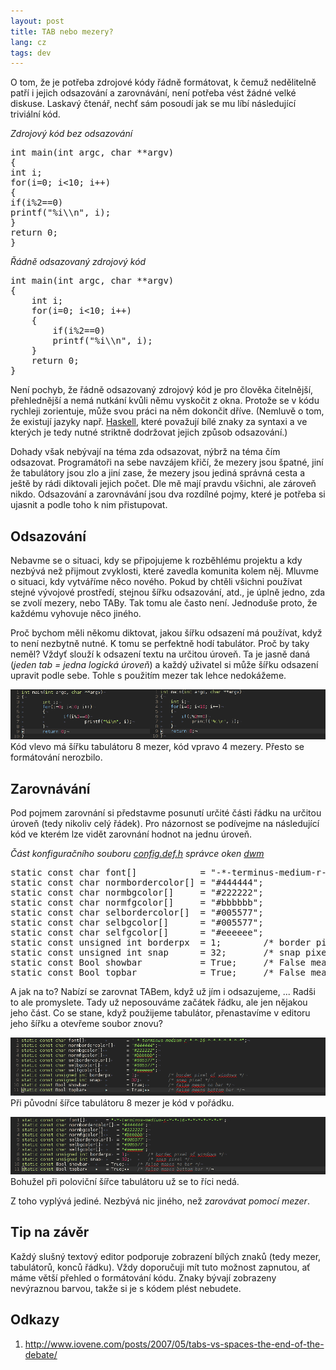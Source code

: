 ```yaml
---
layout: post
title: TAB nebo mezery?
lang: cz
tags: dev
---
```



O tom, že je potřeba zdrojové kódy řádně formátovat, k čemuž nedělitelně patří i jejich odsazování a zarovnávání, není potřeba vést žádné velké diskuse. Laskavý čtenář, nechť sám posoudí jak se mu líbí následující triviální kód.

*Zdrojový kód bez odsazování*
<pre class="prettyprint">
int main(int argc, char **argv)
{
int i;
for(i=0; i&lt;10; i++)
{
if(i%2==0)
printf("%i\\n", i);
}
return 0;
}
</pre>

*Řádně odsazovaný zdrojový kód*
<pre class="prettyprint">
int main(int argc, char **argv)
{
	int i;
	for(i=0; i&lt;10; i++)
	{
		if(i%2==0)
		printf("%i\\n", i);
	}
	return 0;
}
</pre>

Není pochyb, že řádně odsazovaný zdrojový kód je pro člověka čitelnější, přehlednější a nemá nutkání kvůli němu vyskočit z okna. Protože se v kódu rychleji zorientuje, může svou práci na něm dokončit dříve. (Nemluvě o tom, že existují jazyky např. [Haskell](http://www.haskell.org/haskellwiki/Haskell), které považují bílé znaky za syntaxi a ve kterých je tedy nutné striktně dodržovat jejich způsob odsazování.)


Dohady však nebývají na téma zda odsazovat, nýbrž na téma čím odsazovat. Programátoři na sebe navzájem křičí, že mezery jsou špatné, jiní že tabulátory jsou zlo a jiní zase, že mezery jsou jediná správná cesta a ještě by rádi diktovali jejich počet. Dle mě mají pravdu všichni, ale zároveň nikdo. Odsazování a zarovnávání jsou dva rozdílné pojmy, které je potřeba si ujasnit a podle toho k nim přistupovat.

## Odsazování
Nebavme se o situaci, kdy se připojujeme k rozběhlému projektu a kdy nezbývá než přijmout zvyklosti, které zavedla komunita kolem něj. Mluvme o situaci, kdy vytváříme něco nového. Pokud by chtěli všichni používat stejné vývojové prostředí, stejnou šířku odsazování, atd., je úplně jedno, zda se zvolí mezery, nebo TABy. Tak tomu ale často není. Jednoduše proto, že každému vyhovuje něco jiného.

Proč bychom měli někomu diktovat, jakou šířku odsazení má používat, když to není nezbytně nutné. K tomu se perfektně hodí tabulátor. Proč by taky neměl? Vždyť slouží k odsazení textu na určitou úroveň. Ta je jasně daná (*jeden tab = jedna logická úroveň*) a každý uživatel si může šířku odsazení upravit podle sebe. Tohle s použitím mezer tak lehce nedokážeme.

![odsazování pomocí TABů](/files/img/odsazovani.png)
Kód vlevo má šířku tabulátoru 8 mezer, kód vpravo 4 mezery. Přesto se formátování nerozbilo.

## Zarovnávání
Pod pojmem zarovnání si představme posunutí určité části řádku na určitou úroveň (tedy nikoliv celý řádek). Pro názornost se podívejme na následující kód ve kterém lze vidět zarovnání hodnot na jednu úroveň.

*Část konfiguračního souboru [config.def.h](http://git.suckless.org/dwm/plain/config.def.h) správce oken [dwm](http://dwm.suckless.org/)*
<pre class="prettyprint">
static const char font[]            = "-*-terminus-medium-r-*-*-16-*-*-*-*-*-*-*";
static const char normbordercolor[] = "#444444";
static const char normbgcolor[]     = "#222222";
static const char normfgcolor[]     = "#bbbbbb";
static const char selbordercolor[]  = "#005577";
static const char selbgcolor[]      = "#005577";
static const char selfgcolor[]      = "#eeeeee";
static const unsigned int borderpx  = 1;        /* border pixel of windows */
static const unsigned int snap      = 32;       /* snap pixel */
static const Bool showbar           = True;     /* False means no bar */
static const Bool topbar            = True;     /* False means bottom bar */
</pre>

A jak na to? Nabízí se zarovnat TABem, když už jím i odsazujeme, ... Radši to ale promyslete. Tady už neposouváme začátek řádku, ale jen nějakou jeho část. Co se stane, když použijeme tabulátor, přenastavíme v editoru jeho šířku a otevřeme soubor znovu?

![odsazování pomocí TABů](/files/img/zarovnavani-tabstop-8.png)
Při původní šířce tabulátoru 8 mezer je kód v pořádku.

![odsazování pomocí TABů](/files/img/zarovnavani-tabstop-4.png)
Bohužel při poloviční šířce tabulátoru už se to říci nedá.

Z toho vyplývá jediné. Nezbývá nic jiného, než *zarovávat pomocí mezer*.

## Tip na závěr
Každý slušný textový editor podporuje zobrazení bílých znaků (tedy mezer, tabulátorů, konců řádku). Vždy doporučuji mít tuto možnost zapnutou, ať máme větší přehled o formátování kódu. Znaky bývají zobrazeny nevýraznou barvou, takže si je s kódem plést nebudete.

## Odkazy
1. <http://www.iovene.com/posts/2007/05/tabs-vs-spaces-the-end-of-the-debate/>
